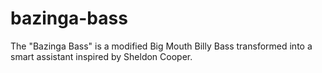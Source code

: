 # bazinga-bass
 The "Bazinga Bass" is a modified Big Mouth Billy Bass transformed into a smart assistant inspired by Sheldon Cooper.
